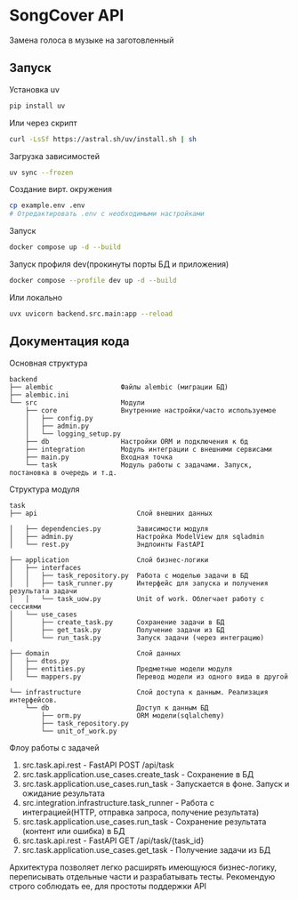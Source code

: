 # SongCover API
Замена голоса в музыке на заготовленный

## Запуск

Установка uv
```bash
pip install uv
```

Или через скрипт
```bash
curl -LsSf https://astral.sh/uv/install.sh | sh
```

Загрузка зависимостей
```bash
uv sync --frozen
```

Создание вирт. окружения
```bash
cp example.env .env
# Отредактировать .env с необходимыми настройками
```

Запуск
```bash
docker compose up -d --build
```
Запуск профиля dev(прокинуты порты БД и приложения)
```bash
docker compose --profile dev up -d --build
```

Или локально
```bash
uvx uvicorn backend.src.main:app --reload
```

## Документация кода

Основная структура
```
backend
├── alembic                 Файлы alembic (миграции БД)
├── alembic.ini
└── src                     Модули
    ├── core                Внутренние настройки/часто используемое
    │   ├── config.py
    │   ├── admin.py
    │   └── logging_setup.py
    ├── db                  Настройки ORM и подключения к бд
    ├── integration         Модуль интеграции с внешними сервисами
    ├── main.py             Входная точка
    └── task                Модуль работы с задачами. Запуск, постановка в очередь и т.д.
```

Структура модуля
```
task
├── api                         Слой внешних данных

│   ├── dependencies.py         Зависимости модуля
│   ├── admin.py                Настройка ModelView для sqladmin
│   └── rest.py                 Эндпоинты FastAPI

├── application                 Слой бизнес-логики
│   ├── interfaces
│   │   ├── task_repository.py  Работа с моделью задачи в БД
│   │   ├── task_runner.py      Интерфейс для запуска и получения результата задачи
│   │   └── task_uow.py         Unit of work. Облегчает работу с сессиями
│   └── use_cases
│       ├── create_task.py      Сохранение задачи в БД
│       ├── get_task.py         Получение задачи из БД
│       └── run_task.py         Запуск задачи (через интеграцию)

├── domain                      Слой данных
│   ├── dtos.py
│   ├── entities.py             Предметные модели модуля
│   └── mappers.py              Перевод модели из одного вида в другой

└── infrastructure              Слой доступа к данным. Реализация интерфейсов.
    └── db                      Доступ к данным БД
        ├── orm.py              ORM модели(sqlalchemy)
        ├── task_repository.py
        └── unit_of_work.py
```

Флоу работы с задачей
1) src.task.api.rest - FastAPI POST /api/task
2) src.task.application.use_cases.create_task - Сохранение в БД
3) src.task.application.use_cases.run_task - Запускается в фоне. Запуск и ожидание результата
4) src.integration.infrastructure.task_runner - Работа с интеграцией(HTTP, отправка запроса, получение результата)
5) src.task.application.use_cases.run_task - Сохранение результата (контент или ошибка) в БД
6) src.task.api.rest - FastAPI GET /api/task/{task_id}
7) src.task.application.use_cases.get_task - Получение задачи из БД

Архитектура позволяет легко расширять имеющуюся бизнес-логику, переписывать отдельные части и разрабатывать тесты. Рекомендую строго соблюдать ее, для простоты поддержки API
